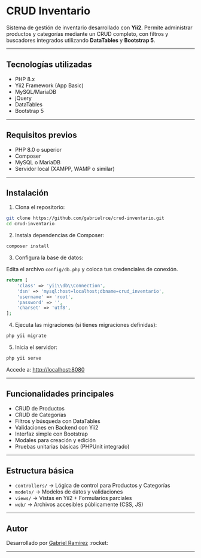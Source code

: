 # CRUD Inventario

Sistema de gestión de inventario desarrollado con **Yii2**. Permite administrar productos y categorías mediante un CRUD completo, con filtros y buscadores integrados utilizando **DataTables** y **Bootstrap 5**.

---

## Tecnologías utilizadas

* PHP 8.x
* Yii2 Framework (App Basic)
* MySQL/MariaDB
* jQuery
* DataTables
* Bootstrap 5

---

## Requisitos previos

* PHP 8.0 o superior
* Composer
* MySQL o MariaDB
* Servidor local (XAMPP, WAMP o similar)

---

## Instalación

1. Clona el repositorio:

```bash
git clone https://github.com/gabrielrce/crud-inventario.git
cd crud-inventario
```

2. Instala dependencias de Composer:

```bash
composer install
```

3. Configura la base de datos:

Edita el archivo `config/db.php` y coloca tus credenciales de conexión.

```php
return [
    'class' => 'yii\\db\\Connection',
    'dsn' => 'mysql:host=localhost;dbname=crud_inventario',
    'username' => 'root',
    'password' => '',
    'charset' => 'utf8',
];
```

4. Ejecuta las migraciones (si tienes migraciones definidas):

```bash
php yii migrate
```

5. Inicia el servidor:

```bash
php yii serve
```

Accede a: [http://localhost:8080](http://localhost:8080)

---

## Funcionalidades principales

* CRUD de Productos
* CRUD de Categorías
* Filtros y búsqueda con DataTables
* Validaciones en Backend con Yii2
* Interfaz simple con Bootstrap
* Modales para creación y edición
* Pruebas unitarias básicas (PHPUnit integrado)

---

## Estructura básica

* `controllers/` → Lógica de control para Productos y Categorías
* `models/` → Modelos de datos y validaciones
* `views/` → Vistas en Yii2 + Formularios parciales
* `web/` → Archivos accesibles públicamente (CSS, JS)


---

## Autor

Desarrollado por [Gabriel Ramírez](https://github.com/gabrielrce) \:rocket:

---
